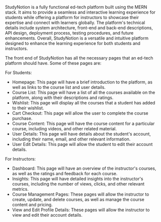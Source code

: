 StudyNotion is a fully functional ed-tech platform built using the MERN stack. It aims to provide a seamless and interactive learning experience for students while offering a platform for instructors to showcase their expertise and connect with learners globally. The platform's technical details include system architecture, front-end and back-end descriptions, API design, deployment process, testing procedures, and future enhancements. Overall, StudyNotion is a versatile and intuitive platform designed to enhance the learning experience for both students and instructors.

The front end of StudyNotion has all the necessary pages that an ed-tech platform should have. Some of these pages are:

For Students:

   - Homepage: This page will have a brief introduction to the platform, as well as links to the course list and user details.
   - Course List: This page will have a list of all the courses available on the platform, along with their descriptions and ratings.
   - Wishlist: This page will display all the courses that a student has added to their wishlist.
   - Cart Checkout: This page will allow the user to complete the course purchase.
   - Course Content: This page will have the course content for a particular course, including videos, and other related material.
   - User Details: This page will have details about the student's account, including their name, email, and other relevant information.
   - User Edit Details: This page will allow the student to edit their account details.

For Instructors:

 - Dashboard: This page will have an overview of the instructor's courses, as well as the ratings and feedback for each course.
 - Insights: This page will have detailed insights into the instructor's courses, including the number of views, clicks, and other relevant metrics.
 - Course Management Pages: These pages will allow the instructor to create, update, and delete courses, as well as manage the course content and pricing.
 - View and Edit Profile Details: These pages will allow the instructor to view and edit their account details.





